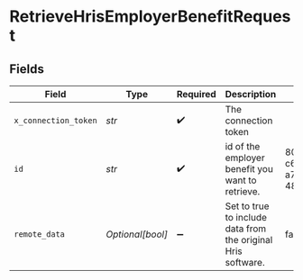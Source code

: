 # RetrieveHrisEmployerBenefitRequest


## Fields

| Field                                                        | Type                                                         | Required                                                     | Description                                                  | Example                                                      |
| ------------------------------------------------------------ | ------------------------------------------------------------ | ------------------------------------------------------------ | ------------------------------------------------------------ | ------------------------------------------------------------ |
| `x_connection_token`                                         | *str*                                                        | :heavy_check_mark:                                           | The connection token                                         |                                                              |
| `id`                                                         | *str*                                                        | :heavy_check_mark:                                           | id of the employer benefit you want to retrieve.             | 801f9ede-c698-4e66-a7fc-48d19eebaa4f                         |
| `remote_data`                                                | *Optional[bool]*                                             | :heavy_minus_sign:                                           | Set to true to include data from the original Hris software. | false                                                        |